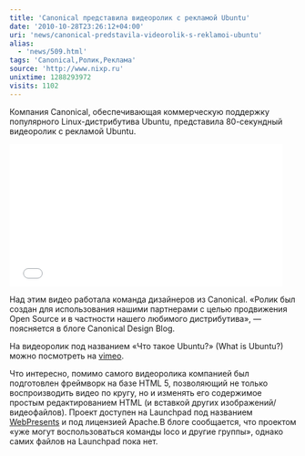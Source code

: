 ```yaml
---
title: 'Canonical представила видеоролик с рекламой Ubuntu'
date: '2010-10-28T23:26:12+04:00'
uri: 'news/canonical-predstavila-videorolik-s-reklamoi-ubuntu'
alias: 
  - 'news/509.html'
tags: 'Canonical,Ролик,Реклама'
source: 'http://www.nixp.ru'
unixtime: 1288293972
visits: 1102
---
```

Компания Canonical, обеспечивающая коммерческую поддержку популярного Linux-дистрибутива Ubuntu, представила 80-секундный видеоролик с рекламой Ubuntu.

<iframe src="//player.vimeo.com/video/16103930" width="480" height="250" frameborder="0"></iframe>

Над этим видео работала команда дизайнеров из Canonical. «Ролик был создан для использования нашими партнерами с целью продвижения Open Source и в частности нашего любимого дистрибутива», — поясняется в блоге Canonical Design Blog.

На видеоролик под названием «Что такое Ubuntu?» (What is Ubuntu?) можно посмотреть на [vimeo](http://vimeo.com/16103930).

Что интересно, помимо самого видеоролика компанией был подготовлен фреймворк на базе HTML 5, позволяющий не только воспроизводить видео по кругу, но и изменять его содержимое простым редактированием HTML (и вставкой других изображений/видеофайлов). Проект доступен на Launchpad под названием [WebPresents](https://launchpad.net/webpresents) и под лицензией Apache.В блоге сообщается, что проектом «уже могут воспользоваться команды loco и другие группы», однако самих файлов на Launchpad пока нет.

